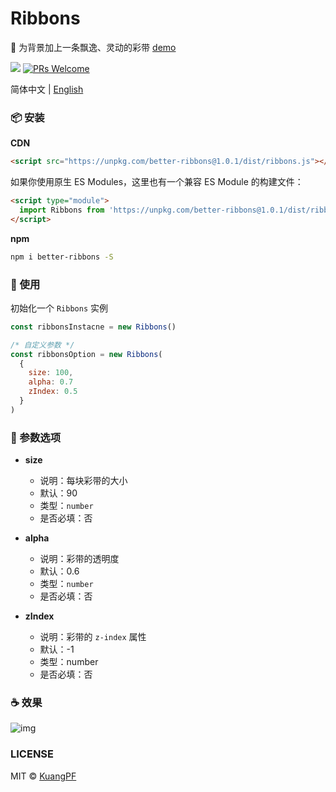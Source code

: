 # Ribbons

🌈 为背景加上一条飘逸、灵动的彩带 [demo](https://kuangpf.com/ribbons/example/index.html)

![](https://img.shields.io/npm/v/better-ribbons.svg?style=flat)
[![PRs Welcome](https://img.shields.io/badge/PRs-welcome-brightgreen.svg?style=flat)](http://makeapullrequest.com)


简体中文 | [English](./README.md)

### 📦 安装

**CDN**

```html
<script src="https://unpkg.com/better-ribbons@1.0.1/dist/ribbons.js"></script>
```

如果你使用原生 ES Modules，这里也有一个兼容 ES Module 的构建文件：

```html
<script type="module">
  import Ribbons from 'https://unpkg.com/better-ribbons@1.0.1/dist/ribbons.esm.js'
</script>
```

**npm**

```bash
npm i better-ribbons -S
```

### 🔨 使用

初始化一个 `Ribbons` 实例

```javascript
const ribbonsInstacne = new Ribbons()

/* 自定义参数 */
const ribbonsOption = new Ribbons(
  {
    size: 100,
    alpha: 0.7
    zIndex: 0.5
  }
)
```

### 🍺 参数选项

- **size**

  - 说明：每块彩带的大小
  - 默认：90
  - 类型：`number`
  - 是否必填：否

- **alpha**

  - 说明：彩带的透明度
  - 默认：0.6
  - 类型：`number`
  - 是否必填：否

- **zIndex**
  - 说明：彩带的 `z-index` 属性
  - 默认：-1
  - 类型：number
  - 是否必填：否

### ☕️ 效果

![img](https://user-images.githubusercontent.com/20694238/62418615-ed5f1e80-b69f-11e9-898c-46e0cdcbf4c1.gif)

### LICENSE

MIT © [KuangPF](https://kuangpf.com/)